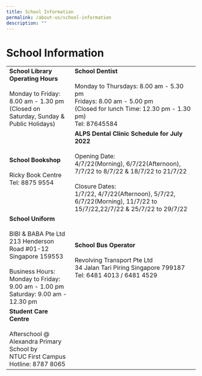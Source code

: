 ```yaml
---
title: School Information
permalink: /about-us/school-information
description: ""
---
```

# **School Information**

|  	|  	|
|---	|---	|
| **School Library Operating Hours**<br><br>Monday to Friday: 8.00 am - 1.30 pm<br>(Closed on Saturday, Sunday & Public Holidays) 	| **School Dentist**<br><br>Monday to Thursdays: 8.00 am - 5.30 pm<br>Fridays: 8.00 am - 5.00 pm<br>(Closed for lunch Time: 12.30 pm - 1.30 pm) <br>Tel: 87645584 	|
| **School Bookshop**<br><br>Ricky Book Centre<br>Tel: 8875 9554 	| **ALPS Dental Clinic Schedule for July 2022**<br><br>Opening Date:<br>4/7/22(Morning), 6/7/22(Afternoon), 7/7/22 to 8/7/22 & 18/7/22 to 21/7/22<br><br>Closure Dates:<br>1/7/22, 4/7/22(Afternoon), 5/7/22, 6/7/22(Morning), 11/7/22 to 15/7/22,22/7/22 & 25/7/22 to 29/7/22   	|
| **School Uniform**<br><br>BIBI & BABA Pte Ltd	<br>213 Henderson Road #01-12	<br>Singapore 159553<br><br>Business Hours:<br>Monday to Friday: 9.00 am - 1.00 pm<br>Saturday: 9.00 am - 12.30 pm 	| **School Bus Operator**<br><br>Revolving Transport Pte Ltd<br>34 Jalan Tari Piring Singapore 799187<br>Tel: 6481 4013 / 6481 4529 	|
| **Student Care Centre**<br><br>Afterschool @ Alexandra Primary School by<br>NTUC First Campus<br>Hotline: 8787 8065  	|  	|